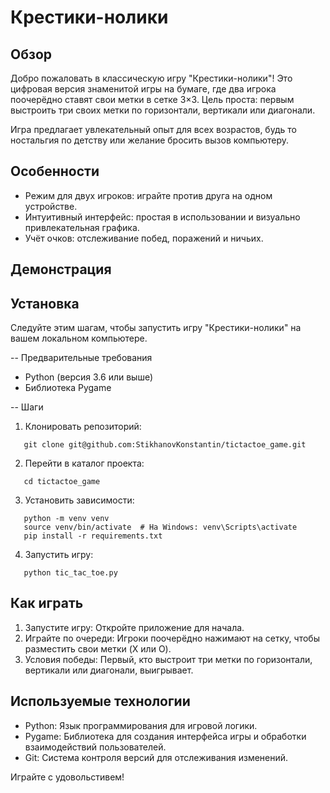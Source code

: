 # Крестики-нолики

## Обзор

Добро пожаловать в классическую игру "Крестики-нолики"! Это цифровая версия знаменитой игры на бумаге, где два игрока поочерёдно ставят свои метки в сетке 3×3. Цель проста: первым выстроить три своих метки по горизонтали, вертикали или диагонали.

Игра предлагает увлекательный опыт для всех возрастов, будь то ностальгия по детству или желание бросить вызов компьютеру.

## Особенности

- Режим для двух игроков: играйте против друга на одном устройстве.
- Интуитивный интерфейс: простая в использовании и визуально привлекательная графика.
- Учёт очков: отслеживание побед, поражений и ничьих.

## Демонстрация



## Установка

Следуйте этим шагам, чтобы запустить игру "Крестики-нолики" на вашем локальном компьютере.

-- Предварительные требования

- Python (версия 3.6 или выше)
- Библиотека Pygame

-- Шаги

1. Клонировать репозиторий:

   
```
   git clone git@github.com:StikhanovKonstantin/tictactoe_game.git
```

2. Перейти в каталог проекта:

   
```
   cd tictactoe_game
```
   

3. Установить зависимости:

```
   python -m venv venv
   source venv/bin/activate  # На Windows: venv\Scripts\activate
   pip install -r requirements.txt
```
   

4. Запустить игру:

```
   python tic_tac_toe.py
```
   

## Как играть

1. Запустите игру: Откройте приложение для начала.
2. Играйте по очереди: Игроки поочерёдно нажимают на сетку, чтобы разместить свои метки (X или O).
3. Условия победы: Первый, кто выстроит три метки по горизонтали, вертикали или диагонали, выигрывает.

## Используемые технологии

- Python: Язык программирования для игровой логики.
- Pygame: Библиотека для создания интерфейса игры и обработки взаимодействий пользователей.
- Git: Система контроля версий для отслеживания изменений.

Играйте с удовольстивем!

